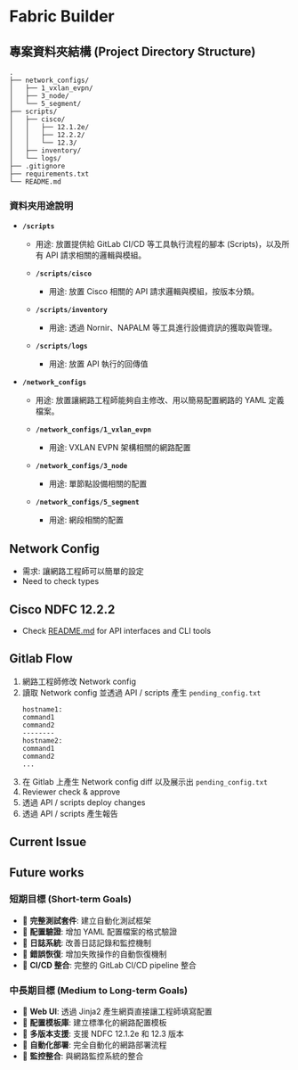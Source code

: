 # Fabric Builder

## 專案資料夾結構 (Project Directory Structure)

```
.
├── network_configs/
│   ├── 1_vxlan_evpn/
│   ├── 3_node/
│   └── 5_segment/
├── scripts/
│   ├── cisco/
│   │   ├── 12.1.2e/
│   │   ├── 12.2.2/
│   │   └── 12.3/
│   ├── inventory/
│   └── logs/
├── .gitignore
├── requirements.txt
└── README.md
```

### 資料夾用途說明

* **`/scripts`**

    * 用途: 放置提供給 GitLab CI/CD 等工具執行流程的腳本 (Scripts)，以及所有 API 請求相關的邏輯與模組。
    
    * **`/scripts/cisco`**
        * 用途: 放置 Cisco 相關的 API 請求邏輯與模組，按版本分類。
        
    * **`/scripts/inventory`**
        * 用途: 透過 Nornir、NAPALM 等工具進行設備資訊的獲取與管理。

    * **`/scripts/logs`**
        * 用途: 放置 API 執行的回傳值

* **`/network_configs`**

    * 用途: 放置讓網路工程師能夠自主修改、用以簡易配置網路的 YAML 定義檔案。
    
    * **`/network_configs/1_vxlan_evpn`**
        * 用途: VXLAN EVPN 架構相關的網路配置
        
    * **`/network_configs/3_node`**
        * 用途: 單節點設備相關的配置
        
    * **`/network_configs/5_segment`**
        * 用途: 網段相關的配置

## Network Config
- 需求: 讓網路工程師可以簡單的設定
- Need to check types

## Cisco NDFC 12.2.2
- Check [README.md](scripts/cisco/12.2.2/README.md) for API interfaces and CLI tools

## Gitlab Flow
1. 網路工程師修改 Network config
2. 讀取 Network config 並透過 API / scripts 產生 `pending_config.txt`
    ```
    hostname1:
    command1
    command2
    --------
    hostname2:
    command1
    command2
    ...
    ```
3. 在 Gitlab 上產生 Network config diff 以及展示出 `pending_config.txt`
4. Reviewer check & approve
5. 透過 API / scripts deploy changes
6. 透過 API / scripts 產生報告


## Current Issue

## Future works
### 短期目標 (Short-term Goals)
- 🎯 **完整測試套件**: 建立自動化測試框架
- 🎯 **配置驗證**: 增加 YAML 配置檔案的格式驗證
- 🎯 **日誌系統**: 改善日誌記錄和監控機制
- 🎯 **錯誤恢復**: 增加失敗操作的自動恢復機制
- 🚀 **CI/CD 整合**: 完整的 GitLab CI/CD pipeline 整合

### 中長期目標 (Medium to Long-term Goals)
- 🚀 **Web UI**: 透過 Jinja2 產生網頁直接讓工程師填寫配置
- 🚀 **配置模板庫**: 建立標準化的網路配置模板
- 🚀 **多版本支援**: 支援 NDFC 12.1.2e 和 12.3 版本
- 🚀 **自動化部署**: 完全自動化的網路部署流程
- 🚀 **監控整合**: 與網路監控系統的整合